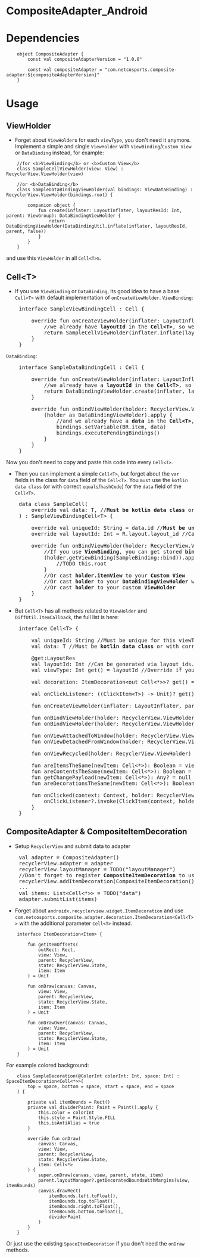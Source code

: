 # CompositeAdapter_Android

# Dependencies

```
    object CompositeAdapter {
        const val compositeAdapterVersion = "1.0.0"

        const val compositeAdapter = "com.netcosports.composite-adapter:${compositeAdapterVersion}"
    }
```

#  Usage

##  ViewHolder

  - Forget about `ViewHolder`s for each `viewType`, you don't need it anymore. Implement a simple and single `ViewHolder`
  with `ViewBinding`/`Custom View` or `DataBinding` instead, for example:
```
    //for <b>ViewBinding</b> or <b>Custom View</b>
    class SampleCellViewHolder(view: View) : RecyclerView.ViewHolder(view)

    //or <b>DataBinding</b>
    class SampleDataBindingViewHolder(val bindings: ViewDataBinding) : RecyclerView.ViewHolder(bindings.root) {

        companion object {
            fun create(inflater: LayoutInflater, layoutResId: Int, parent: ViewGroup): DataBindingViewHolder {
                return DataBindingViewHolder(DataBindingUtil.inflate(inflater, layoutResId, parent, false))
            }
        }
    }
```
  and use this `ViewHolder` in all `Cell<T>`s.

##  Cell&lt;T&gt;

  - If you use `ViewBinding` or `DataBinding`, its good idea to have a base `Cell<T>` with default implementation of
  `onCreateViewHolder`.
  `ViewBinding`:
<pre>
    interface SampleViewBindingCell<T> : Cell<T> {

        override fun onCreateViewHolder(inflater: LayoutInflater, parent: ViewGroup, viewType: Int): RecyclerView.ViewHolder {
            //we already have <b>layoutId</b> in the <b>Cell&lt;T&gt;</b>, so we can create a `SampleCellViewHolder` with `ViewBinding`
            return SampleCellViewHolder(inflater.inflate(layoutId, parent, false))
        }
    }
</pre>
  `DataBinding`:
<pre>
    interface SampleDataBindingCell<T> : Cell<T> {

        override fun onCreateViewHolder(inflater: LayoutInflater, parent: ViewGroup, viewType: Int): RecyclerView.ViewHolder {
            //we already have a <b>layoutId</b> in the <b>Cell&lt;T&gt;</b>, so we can create a `DataBindingViewHolder` with `ViewDataBinding`
            return DataBindingViewHolder.create(inflater, layoutId, parent)
        }

        override fun onBindViewHolder(holder: RecyclerView.ViewHolder, position: Int) {
            (holder as DataBindingViewHolder).apply {
                //and we already have a <b>data</b> in the <b>Cell&lt;T&gt;</b>, just set it via `setVariable` and use it in the `layout`
                bindings.setVariable(BR.item, data)
                bindings.executePendingBindings()
            }
        }
    }
</pre>
  Now you don't need to copy and paste this code into every `Cell<T>`.

  - Then you can implement a simple `Cell<T>`, but forget about the `var` fields in the class for `data` field of the `Cell<T>`.
  You `must` use the `kotlin data class` (or with correct `equals`/`hashCode`) for the `data` field of the `Cell<T>`.
<pre>
    data class SampleCell(
        override val data: T, //<b>Must be kotlin data class</b> or with correct <b>equals</b>/<b>hashCode</b>
    ) : SampleViewBindingCell&lt;T&gt; {

        override val uniqueId: String = data.id //<b>Must be unique</b> for this <b>viewType</b> (by default <b>viewType</b> == <b>layoutId</b>)
        override val layoutId: Int = R.layout.layout_id //Can be generated via <b>layout_ids.xml</b> (by default <b>viewType</b> == <b>layoutId</b>)

        override fun onBindViewHolder(holder: RecyclerView.ViewHolder, position: Int) {
            //If you use <b>ViewBinding</b>, you can get stored <b>bindings</b> from the <b>ViewHolder</b> like this
            (holder.getViewBinding(SampleBinding::bind)).apply {
                //TODO this.root
            }
            //Or cast <b>holder.itemView</b> to your <b>Custom View</b>
            //Or cast <b>holder</b> to your <b>DataBindingViewHolder</b> with <b>ViewDataBinding</b>
            //Or cast <b>holder</b> to your custom <b>ViewHolder</b>
        }
    }
</pre>
  - But `Cell<T>` has all methods related to `ViewHolder` and `DiffUtil.ItemCallback`, the full list is here:
<pre>
    interface Cell&lt;T&gt; {

        val uniqueId: String //Must be unique for this viewType (by default viewType == layoutId)
        val data: T //Must be <b>kotlin data class</b> or with correct equals/hashCode

        @get:LayoutRes
        val layoutId: Int //Can be generated via layout_ids.xml if you use <b>Custom View</b> (by default viewType == layoutId)
        val viewType: Int get() = layoutId //Override if you have two <b>viewType</b>s for the same <b>layoutId</b>

        val decoration: ItemDecoration&lt;out Cell&lt;*&gt;&gt;? get() = null //<b>ItemDecoration</b> only for this <b>Cell&lt;T&gt;</b>

        val onClickListener: ((ClickItem&lt;T&gt;) -&gt; Unit)? get() = null

        fun onCreateViewHolder(inflater: LayoutInflater, parent: ViewGroup, viewType: Int): RecyclerView.ViewHolder

        fun onBindViewHolder(holder: RecyclerView.ViewHolder, position: Int, payloads: List&lt;Any&gt;): Boolean = false
        fun onBindViewHolder(holder: RecyclerView.ViewHolder, position: Int)

        fun onViewAttachedToWindow(holder: RecyclerView.ViewHolder) = Unit
        fun onViewDetachedFromWindow(holder: RecyclerView.ViewHolder) = Unit

        fun onViewRecycled(holder: RecyclerView.ViewHolder) = Unit

        fun areItemsTheSame(newItem: Cell&lt;*&gt;): Boolean = viewType == newItem.viewType && uniqueId == newItem.uniqueId
        fun areContentsTheSame(newItem: Cell&lt;*&gt;): Boolean = data == newItem.data
        fun getChangePayload(newItem: Cell&lt;*&gt;): Any? = null
        fun areDecorationsTheSame(newItem: Cell&lt;*&gt;): Boolean = decoration == newItem.decoration

        fun onClicked(context: Context, holder: RecyclerView.ViewHolder, position: Int) {
            onClickListener?.invoke(ClickItem(context, holder, position, data))
        }
    }
</pre>

##  CompositeAdapter & CompositeItemDecoration

  - Setup `RecyclerView` and submit data to adapter
<pre>
    val adapter = CompositeAdapter()
    recyclerView.adapter = adapter
    recyclerView.layoutManager = TODO("layoutManager")
    //Don't forget to register <b>CompositeItemDecoration</b> to use <b>ItemDecoration</b> for each <b>Cell&lt;T&gt;</b>
    recyclerView.addItemDecoration(CompositeItemDecoration())
    ...
    val items: List&lt;Cell&lt;*&gt;&gt; = TODO("data")
    adapter.submitList(items)
</pre>

  - Forget about `androidx.recyclerview.widget.ItemDecoration` and use
  `com.netcosports.composite.adapter.decoration.ItemDecoration<Cell<T>>` with the additional parameter `Cell<T>` instead.
```
    interface ItemDecoration<Item> {

        fun getItemOffsets(
            outRect: Rect,
            view: View,
            parent: RecyclerView,
            state: RecyclerView.State,
            item: Item
        ) = Unit

        fun onDraw(canvas: Canvas,
            view: View,
            parent: RecyclerView,
            state: RecyclerView.State,
            item: Item
        ) = Unit

        fun onDrawOver(canvas: Canvas,
            view: View,
            parent: RecyclerView,
            state: RecyclerView.State,
            item: Item
        ) = Unit
    }
```
  For example colored background:
```
    class SampleDecoration(@ColorInt colorInt: Int, space: Int) : SpaceItemDecoration<Cell<*>>(
        top = space, bottom = space, start = space, end = space
    ) {

        private val itemBounds = Rect()
        private val dividerPaint: Paint = Paint().apply {
            this.color = colorInt
            this.style = Paint.Style.FILL
            this.isAntiAlias = true
        }

        override fun onDraw(
            canvas: Canvas,
            view: View,
            parent: RecyclerView,
            state: RecyclerView.State,
            item: Cell<*>
        ) {
            super.onDraw(canvas, view, parent, state, item)
            parent.layoutManager?.getDecoratedBoundsWithMargins(view, itemBounds)
            canvas.drawRect(
                itemBounds.left.toFloat(),
                itemBounds.top.toFloat(),
                itemBounds.right.toFloat(),
                itemBounds.bottom.toFloat(),
                dividerPaint
            )
        }
    }
```
  Or just use the existing `SpaceItemDecoration` if you don't need the `onDraw` methods.